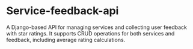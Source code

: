 # Service-feedback-api
A Django-based API for managing services and collecting user feedback with star ratings. It supports CRUD operations for both services and feedback, including average rating calculations.
